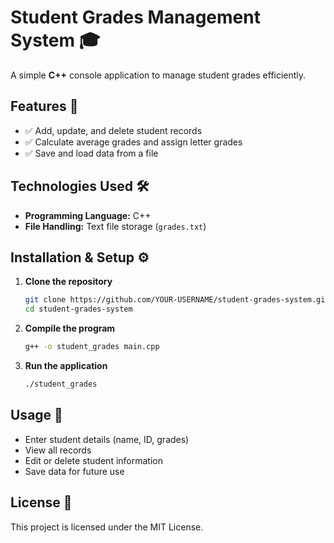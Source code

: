# Student Grades Management System 🎓

A simple **C++** console application to manage student grades efficiently.

## Features 🚀
- ✅ Add, update, and delete student records
- ✅ Calculate average grades and assign letter grades
- ✅ Save and load data from a file

## Technologies Used 🛠️
- **Programming Language:** C++
- **File Handling:** Text file storage (`grades.txt`)

## Installation & Setup ⚙️

1. **Clone the repository**
   ```sh
   git clone https://github.com/YOUR-USERNAME/student-grades-system.git
   cd student-grades-system
   ```
2. **Compile the program**
   ```sh
   g++ -o student_grades main.cpp
   ```
3. **Run the application**
   ```sh
   ./student_grades
   ```

## Usage 📝
- Enter student details (name, ID, grades)
- View all records
- Edit or delete student information
- Save data for future use

## License 📜
This project is licensed under the MIT License.
